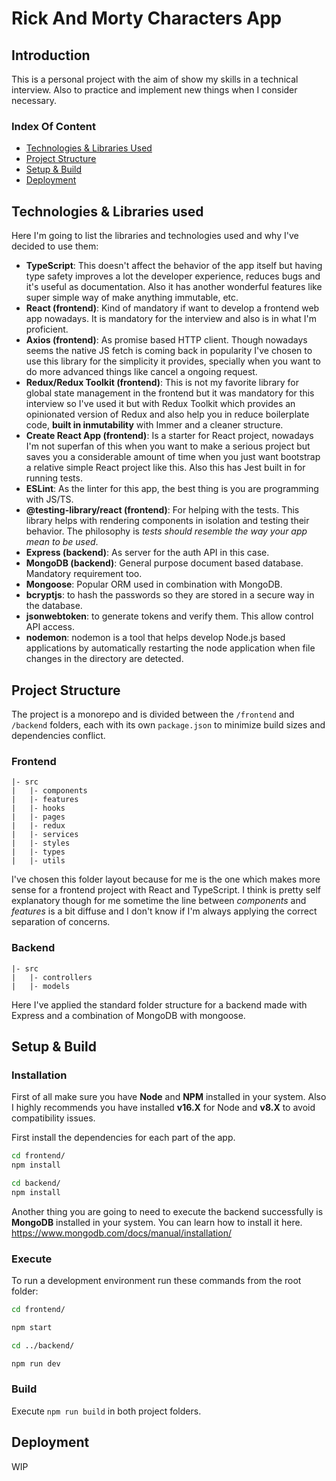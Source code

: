 # Rick And Morty Characters App

## Introduction

This is a personal project with the aim of show my skills in a technical interview. Also to practice and implement new things when I consider necessary.

### Index Of Content

- [Technologies & Libraries Used](#technologies--libraries-used)
- [Project Structure](#project-structure)
- [Setup & Build](#setup--build)
- [Deployment](#deployment)

## Technologies & Libraries used

Here I'm going to list the libraries and technologies used and why I've decided to use them:

- **TypeScript**: This doesn't affect the behavior of the app itself but having type safety improves a lot the developer experience, reduces bugs and it's useful as documentation. Also it has another wonderful features like super simple way of make anything immutable, etc.
- **React (frontend)**: Kind of mandatory if want to develop a frontend web app nowadays. It is mandatory for the interview and also is in what I'm proficient.
- **Axios (frontend)**: As promise based HTTP client. Though nowadays seems the native JS fetch is coming back in popularity I've chosen to use this library for the simplicity it provides, specially when you want to do more advanced things like cancel a ongoing request.
- **Redux/Redux Toolkit (frontend)**: This is not my favorite library for global state management in the frontend but it  was mandatory for this interview so I've used it but with Redux Toolkit which provides an opinionated version of Redux and also help you in reduce boilerplate code, **built in inmutability** with Immer and a cleaner structure.
- **Create React App (frontend)**: Is a starter for React project, nowadays I'm not superfan of this when you want to make a serious project but saves you a considerable amount of time when you just want bootstrap a relative simple React project like this.
Also this has Jest built in for running tests.
- **ESLint**: As the linter for this app, the best thing is you are programming with JS/TS.
- **@testing-library/react (frontend)**: For helping with the tests. This library helps with rendering components in isolation and testing their behavior. The philosophy is *tests should resemble the way your app mean to be used*.
- **Express (backend)**: As server for the auth API in this case.
- **MongoDB (backend)**: General purpose document based database. Mandatory requirement too.
- **Mongoose**: Popular ORM used in combination with MongoDB.
- **bcryptjs**: to hash the passwords  so they are stored in a secure way in the database.
- **jsonwebtoken**: to generate tokens and verify them. This allow control API access.
- **nodemon**: nodemon is a tool that helps develop Node.js based applications by automatically restarting the node application when file changes in the directory are detected.

## Project Structure

The project is a monorepo and is divided between the `/frontend` and `/backend` folders, each with its own `package.json` to minimize build sizes and dependencies conflict.

### Frontend

```folders
|- src
|   |- components
|   |- features
|   |- hooks
|   |- pages
|   |- redux
|   |- services
|   |- styles
|   |- types
|   |- utils
```

I've chosen this folder layout because for me is the one which makes more sense for a frontend project with React and TypeScript. I think is pretty self explanatory though for me sometime the line between *components* and *features* is a bit diffuse and I don't know if I'm always applying the correct separation of concerns.

### Backend

```folders
|- src
|   |- controllers
|   |- models
```

Here I've applied the standard folder structure for a backend made with Express and a combination of MongoDB with mongoose.

## Setup & Build

### Installation

First of all make sure you have **Node** and **NPM** installed in your system. Also I highly recommends you have installed **v16.X**  for Node and **v8.X** to avoid compatibility issues.

First install the dependencies for each part of the app.

```bash
cd frontend/
npm install
```
```bash
cd backend/
npm install
```

Another thing you are going to need to execute the backend successfully is **MongoDB** installed in your system. You can learn how to install it here. <https://www.mongodb.com/docs/manual/installation/>

### Execute

To run a development environment run these commands from the root folder:

```bash
cd frontend/

npm start

cd ../backend/

npm run dev
```

### Build

Execute `npm run build` in both project folders.

## Deployment
WIP